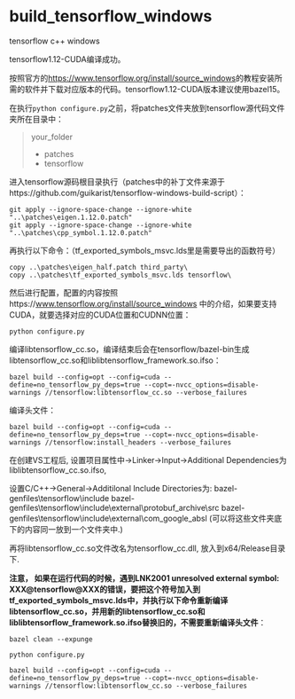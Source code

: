 # build_tensorflow_windows
tensorflow c++ windows

tensorflow1.12-CUDA编译成功。

按照官方的<https://www.tensorflow.org/install/source_windows>的教程安装所需的软件并下载对应版本的代码。tensorflow1.12-CUDA版本建议使用bazel15。

在执行`python configure.py`之前，将patches文件夹放到tensorflow源代码文件夹所在目录中：
> your_folder
>  - patches
>  - tensorflow

进入tensorflow源码根目录执行（patches中的补丁文件来源于https://github.com/guikarist/tensorflow-windows-build-script）：
```
git apply --ignore-space-change --ignore-white "..\patches\eigen.1.12.0.patch"
git apply --ignore-space-change --ignore-white "..\patches\cpp_symbol.1.12.0.patch"
```

再执行以下命令：（tf_exported_symbols_msvc.lds里是需要导出的函数符号）
```
copy ..\patches\eigen_half.patch third_party\
copy ..\patches\tf_exported_symbols_msvc.lds tensorflow\
```

然后进行配置，配置的内容按照https://www.tensorflow.org/install/source_windows 中的介绍，如果要支持CUDA，就要选择对应的CUDA位置和CUDNN位置：
```
python configure.py
```

编译libtensorflow_cc.so，编译结束后会在tensorflow/bazel-bin生成libtensorflow_cc.so和liblibtensorflow_framework.so.ifso：
```
bazel build --config=opt --config=cuda --define=no_tensorflow_py_deps=true --copt=-nvcc_options=disable-warnings //tensorflow:libtensorflow_cc.so --verbose_failures
```

编译头文件：
```
bazel build --config=opt --config=cuda --define=no_tensorflow_py_deps=true --copt=-nvcc_options=disable-warnings //tensorflow:install_headers --verbose_failures
```

在创建VS工程后, 设置项目属性中->Linker->Input->Additional Dependencies为liblibtensorflow_cc.so.ifso, 

设置C/C++->General->Additilonal Include Directories为: bazel-genfiles\tensorflow\include
bazel-genfiles\tensorflow\include\external\protobuf_archive\src
bazel-genfiles\tensorflow\include\external\com_google_absl (可以将这些文件夹底下的内容同一放到一个文件夹中.)

再将libtensorflow_cc.so文件改名为tensorflow_cc.dll, 放入到x64/Release目录下.

**注意， 如果在运行代码的时候，遇到LNK2001    unresolved external symbol: XXX@tensorflow@XXX的错误，要把这个符号加入到tf_exported_symbols_msvc.lds中，并执行以下命令重新编译libtensorflow_cc.so，并用新的libtensorflow_cc.so和liblibtensorflow_framework.so.ifso替换旧的，不需要重新编译头文件**：

```
bazel clean --expunge

python configure.py

bazel build --config=opt --config=cuda --define=no_tensorflow_py_deps=true --copt=-nvcc_options=disable-warnings //tensorflow:libtensorflow_cc.so --verbose_failures
```

